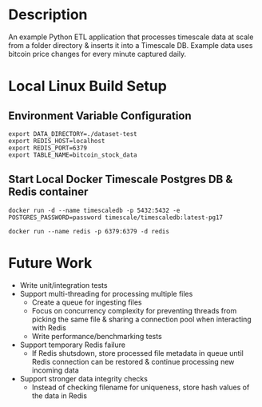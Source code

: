 # Description
An example Python ETL application that processes timescale data at scale from a folder directory & inserts it into a Timescale DB. Example data uses bitcoin price changes for every minute captured daily.

# Local Linux Build Setup
## Environment Variable Configuration
```export DB_URI=postgresql://postgres:password@localhost:5432/postgres
export DATA_DIRECTORY=./dataset-test
export REDIS_HOST=localhost
export REDIS_PORT=6379
export TABLE_NAME=bitcoin_stock_data
```

## Start Local Docker Timescale Postgres DB & Redis container
```
docker run -d --name timescaledb -p 5432:5432 -e POSTGRES_PASSWORD=password timescale/timescaledb:latest-pg17

docker run --name redis -p 6379:6379 -d redis
```

# Future Work
* Write unit/integration tests
* Support multi-threading for processing multiple files
    * Create a queue for ingesting files 
    * Focus on concurrency complexity for preventing threads from picking the same file & sharing a connection pool when interacting with Redis
    * Write performance/benchmarking tests
* Support temporary Redis failure
    * If Redis shutsdown, store processed file metadata in queue until Redis connection can be restored & continue processing new incoming data
* Support stronger data integrity checks
    * Instead of checking filename for uniqueness, store hash values of the data in Redis
